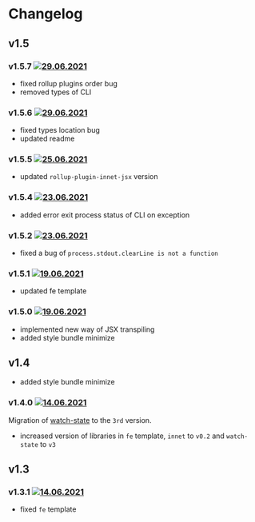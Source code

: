 # Changelog
## v1.5
### v1.5.7 [![29.06.2021](https://img.shields.io/date/1624915437)](https://github.com/d8corp/watch-state/tree/v1.5.7)
- fixed rollup plugins order bug
- removed types of CLI
### v1.5.6 [![29.06.2021](https://img.shields.io/date/1624912898)](https://github.com/d8corp/watch-state/tree/v1.5.6)
- fixed types location bug
- updated readme
### v1.5.5 [![25.06.2021](https://img.shields.io/date/1624634297)](https://github.com/d8corp/watch-state/tree/v1.5.5)
- updated `rollup-plugin-innet-jsx` version
### v1.5.4 [![23.06.2021](https://img.shields.io/date/1624438104)](https://github.com/d8corp/watch-state/tree/v1.5.4)
- added error exit process status of CLI on exception
### v1.5.2 [![23.06.2021](https://img.shields.io/date/1624437547)](https://github.com/d8corp/watch-state/tree/v1.5.2)
- fixed a bug of `process.stdout.clearLine is not a function`
### v1.5.1 [![19.06.2021](https://img.shields.io/date/1624129830)](https://github.com/d8corp/watch-state/tree/v1.5.1)
- updated fe template
### v1.5.0 [![19.06.2021](https://img.shields.io/date/1624116893)](https://github.com/d8corp/watch-state/tree/v1.5.0)
- implemented new way of JSX transpiling
- added style bundle minimize
## v1.4
- added style bundle minimize
### v1.4.0 [![14.06.2021](https://img.shields.io/date/1623682304)](https://github.com/d8corp/watch-state/tree/v1.4.0)
Migration of [watch-state](https://www.npmjs.com/package/watch-state) to the `3rd` version.
- increased version of libraries in `fe` template, `innet` to `v0.2` and `watch-state` to `v3`
## v1.3
### v1.3.1 [![14.06.2021](https://img.shields.io/date/1623681775)](https://github.com/d8corp/watch-state/tree/v1.3.1)
- fixed `fe` template
